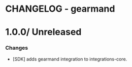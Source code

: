 # CHANGELOG - gearmand

1.0.0/ Unreleased
==================

### Changes

* [SDK] adds gearmand integration to integrations-core.

